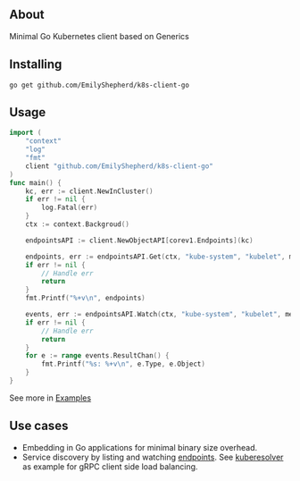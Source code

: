 ## About

Minimal Go Kubernetes client based on Generics

## Installing

```
go get github.com/EmilyShepherd/k8s-client-go
```

## Usage

```go
import (
    "context"
    "log"
    "fmt"
    client "github.com/EmilyShepherd/k8s-client-go"
)
func main() {
	kc, err := client.NewInCluster()
	if err != nil {
		log.Fatal(err)
	}
	ctx := context.Backgroud()

	endpointsAPI := client.NewObjectAPI[corev1.Endpoints](kc)

	endpoints, err := endpointsAPI.Get(ctx, "kube-system", "kubelet", metav1.GetOptions{})
	if err != nil {
		// Handle err
		return
	}
	fmt.Printf("%+v\n", endpoints)

	events, err := endpointsAPI.Watch(ctx, "kube-system", "kubelet", metav1.ListOptions{})
	if err != nil {
		// Handle err
		return
	}
	for e := range events.ResultChan() {
		fmt.Printf("%s: %+v\n", e.Type, e.Object)
	}
}
```

See more in [Examples](https://github.com/EmilyShepherd/k8s-client-go/blob/master/client_example_test.go#L10)

## Use cases

* Embedding in Go applications for minimal binary size overhead.
* Service discovery by listing and watching [endpoints](https://kubernetes.io/docs/reference/kubernetes-api/service-resources/endpoints-v1/). See [kuberesolver](https://github.com/sercand/kuberesolver) as example for gRPC client side load balancing.
